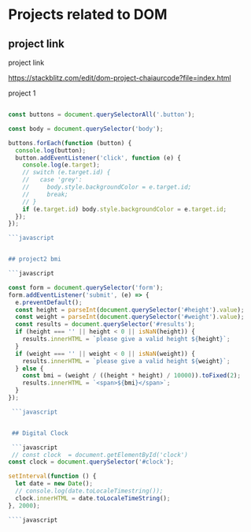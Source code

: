 # Projects related to DOM

## project link
project link
 
https://stackblitz.com/edit/dom-project-chaiaurcode?file=index.html
 
 

project 1
```javascript

const buttons = document.querySelectorAll('.button');

const body = document.querySelector('body');

buttons.forEach(function (button) {
  console.log(button);
  button.addEventListener('click', function (e) {
    console.log(e.target);
    // switch (e.target.id) {
    //   case 'grey':
    //     body.style.backgroundColor = e.target.id;
    //     break;
    // }
    if (e.target.id) body.style.backgroundColor = e.target.id;
  });
});

```javascript


## project2 bmi

```javascript

const form = document.querySelector('form');
form.addEventListener('submit', (e) => {
  e.preventDefault();
  const height = parseInt(document.querySelector('#height').value);
  const weight = parseInt(document.querySelector('#weight').value);
  const results = document.querySelector('#results');
  if (height === '' || height < 0 || isNaN(height)) {
    results.innerHTML = `please give a valid height ${height}`;
  }
  if (weight === '' || weight < 0 || isNaN(weight)) {
    results.innerHTML = `please give a valid height ${weight}`;
  } else {
    const bmi = (weight / ((height * height) / 10000)).toFixed(2);
    results.innerHTML = `<span>${bmi}</span>`;
  }
});

 ```javascript


 ## Digital Clock

 ```javascript
 // const clock  = document.getElementById('clock')
const clock = document.querySelector('#clock');

setInterval(function () {
  let date = new Date();
  // console.log(date.toLocaleTimestring());
  clock.innerHTML = date.toLocaleTimeString();
}, 2000);

````javascript
